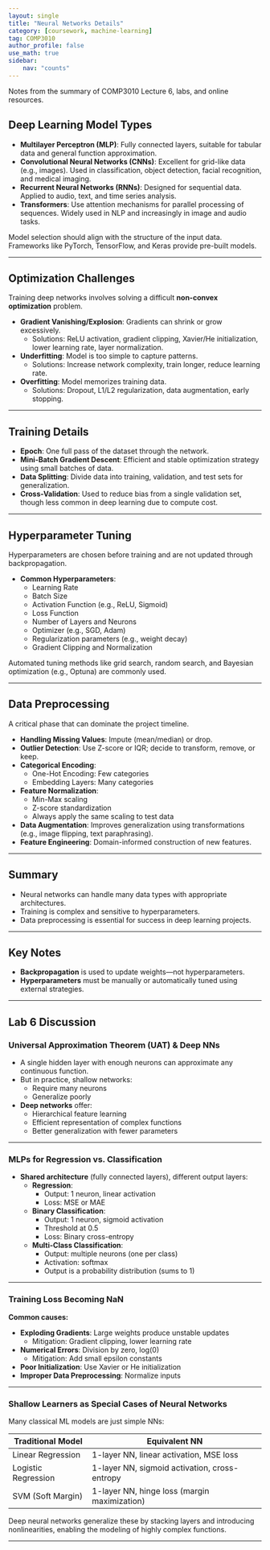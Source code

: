 ```yaml
---
layout: single
title: "Neural Networks Details"
category: [coursework, machine-learning]
tag: COMP3010
author_profile: false
use_math: true
sidebar:
    nav: "counts"
---
```


Notes from the summary of COMP3010 Lecture 6, labs, and online resources.

## Deep Learning Model Types

- **Multilayer Perceptron (MLP)**: Fully connected layers, suitable for tabular data and general function approximation.
- **Convolutional Neural Networks (CNNs)**: Excellent for grid-like data (e.g., images). Used in classification, object detection, facial recognition, and medical imaging.
- **Recurrent Neural Networks (RNNs)**: Designed for sequential data. Applied to audio, text, and time series analysis.
- **Transformers**: Use attention mechanisms for parallel processing of sequences. Widely used in NLP and increasingly in image and audio tasks.

Model selection should align with the structure of the input data. Frameworks like PyTorch, TensorFlow, and Keras provide pre-built models.

---

## Optimization Challenges

Training deep networks involves solving a difficult **non-convex optimization** problem.

- **Gradient Vanishing/Explosion**: Gradients can shrink or grow excessively.
  - Solutions: ReLU activation, gradient clipping, Xavier/He initialization, lower learning rate, layer normalization.
- **Underfitting**: Model is too simple to capture patterns.
  - Solutions: Increase network complexity, train longer, reduce learning rate.
- **Overfitting**: Model memorizes training data.
  - Solutions: Dropout, L1/L2 regularization, data augmentation, early stopping.

---

## Training Details

- **Epoch**: One full pass of the dataset through the network.
- **Mini-Batch Gradient Descent**: Efficient and stable optimization strategy using small batches of data.
- **Data Splitting**: Divide data into training, validation, and test sets for generalization.
- **Cross-Validation**: Used to reduce bias from a single validation set, though less common in deep learning due to compute cost.

---

## Hyperparameter Tuning

Hyperparameters are chosen before training and are not updated through backpropagation.

- **Common Hyperparameters**:
  - Learning Rate
  - Batch Size
  - Activation Function (e.g., ReLU, Sigmoid)
  - Loss Function
  - Number of Layers and Neurons
  - Optimizer (e.g., SGD, Adam)
  - Regularization parameters (e.g., weight decay)
  - Gradient Clipping and Normalization

Automated tuning methods like grid search, random search, and Bayesian optimization (e.g., Optuna) are commonly used.

---

## Data Preprocessing

A critical phase that can dominate the project timeline.

- **Handling Missing Values**: Impute (mean/median) or drop.
- **Outlier Detection**: Use Z-score or IQR; decide to transform, remove, or keep.
- **Categorical Encoding**:
  - One-Hot Encoding: Few categories
  - Embedding Layers: Many categories
- **Feature Normalization**:
  - Min-Max scaling
  - Z-score standardization
  - Always apply the same scaling to test data
- **Data Augmentation**: Improves generalization using transformations (e.g., image flipping, text paraphrasing).
- **Feature Engineering**: Domain-informed construction of new features.

---

## Summary

- Neural networks can handle many data types with appropriate architectures.
- Training is complex and sensitive to hyperparameters.
- Data preprocessing is essential for success in deep learning projects.

---

## Key Notes

- **Backpropagation** is used to update weights—not hyperparameters.
- **Hyperparameters** must be manually or automatically tuned using external strategies.

---

## Lab 6 Discussion

### Universal Approximation Theorem (UAT) & Deep NNs

- A single hidden layer with enough neurons can approximate any continuous function.
- But in practice, shallow networks:
  - Require many neurons
  - Generalize poorly
- **Deep networks** offer:
  - Hierarchical feature learning
  - Efficient representation of complex functions
  - Better generalization with fewer parameters

---

### MLPs for Regression vs. Classification

- **Shared architecture** (fully connected layers), different output layers:
  - **Regression**:
    - Output: 1 neuron, linear activation
    - Loss: MSE or MAE
  - **Binary Classification**:
    - Output: 1 neuron, sigmoid activation
    - Threshold at 0.5
    - Loss: Binary cross-entropy
  - **Multi-Class Classification**:
    - Output: multiple neurons (one per class)
    - Activation: softmax
    - Output is a probability distribution (sums to 1)

---

### Training Loss Becoming NaN

**Common causes:**

- **Exploding Gradients**: Large weights produce unstable updates
  - Mitigation: Gradient clipping, lower learning rate
- **Numerical Errors**: Division by zero, log(0)
  - Mitigation: Add small epsilon constants
- **Poor Initialization**: Use Xavier or He initialization
- **Improper Data Preprocessing**: Normalize inputs

---

### Shallow Learners as Special Cases of Neural Networks

Many classical ML models are just simple NNs:

| Traditional Model     | Equivalent NN                             |
|------------------------|--------------------------------------------|
| Linear Regression     | 1-layer NN, linear activation, MSE loss    |
| Logistic Regression   | 1-layer NN, sigmoid activation, cross-entropy |
| SVM (Soft Margin)     | 1-layer NN, hinge loss (margin maximization) |

Deep neural networks generalize these by stacking layers and introducing nonlinearities, enabling the modeling of highly complex functions.

---